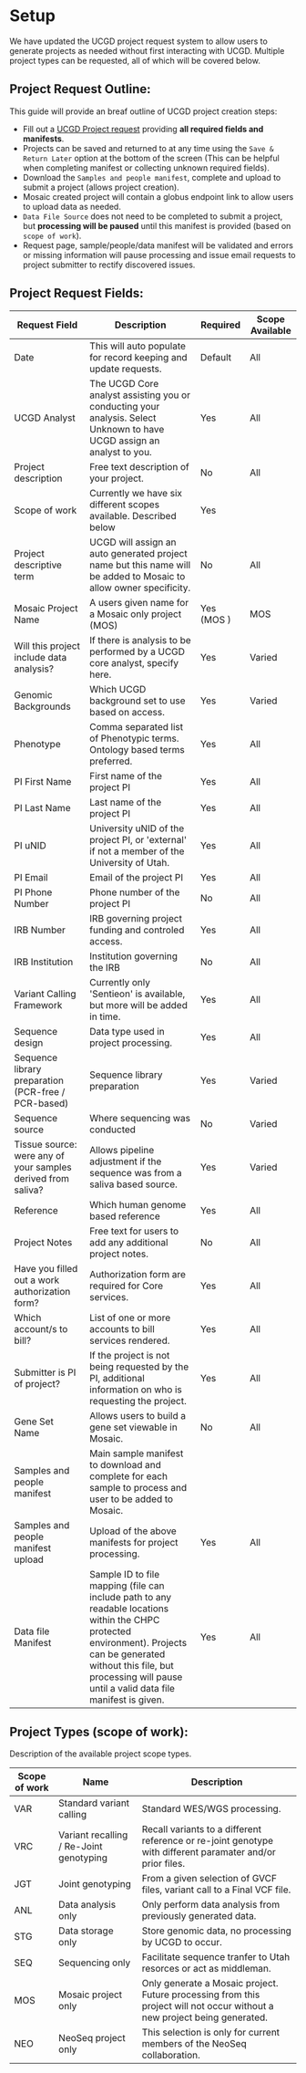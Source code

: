 # Setup

We have updated the UCGD project request system to allow users to generate projects as needed without first interacting with UCGD.  Multiple project types can be requested, all of which will be covered below.

## Project Request Outline:

This guide will provide an breaf outline of UCGD project creation steps:

* Fill out a [UCGD Project request](https://redcap01.brisc.utah.edu/ccts/redcap/surveys/?s=XEWFAREJ4NRTP947) providing **all required fields and manifests**.
* Projects can be saved and returned to at any time using the `Save & Return Later` option at the bottom of the screen (This can be helpful when completing manifest or collecting unknown required fields).
* Download the `Samples and people manifest`, complete and upload to submit a project (allows project creation).
* Mosaic created project will contain a globus endpoint link to allow users to upload data as needed.
* `Data File Source` does not need to be completed to submit a project, but **processing will be paused** until this manifest is provided (based on `scope of work`).
* Request page, sample/people/data manifest will be validated and errors or missing information will pause processing and issue email requests to project submitter to rectify discovered issues.


## Project Request Fields:


| Request Field | Description | Required | Scope Available |
| --------------|-------------|-----------|-----------------|
| Date  | This will auto populate for record keeping and update requests. | Default |All |
| UCGD Analyst  | The UCGD Core analyst assisting you or conducting your analysis. Select Unknown to have UCGD assign an analyst to you. | Yes | All |
| Project description | Free text description of your project. | No | All |
| Scope of work | Currently we have six different scopes available. Described below |Yes||
| Project descriptive term | UCGD will assign an auto generated project name but this name will be added to Mosaic to allow owner specificity. | No | All |
| Mosaic Project Name | A users given name for a Mosaic only project (MOS) | Yes (MOS ) | MOS |
| Will this project include data analysis? | If there is analysis to be performed by a UCGD core analyst, specify here. |Yes| Varied |
| Genomic Backgrounds | Which UCGD background set to use based on access. | Yes | Varied |
| Phenotype | Comma separated list of Phenotypic terms. Ontology based terms preferred. | Yes | All |
| PI First Name | First name of the project PI | Yes | All |
| PI Last Name | Last name of the project PI | Yes | All |
| PI uNID | University uNID of the project PI, or 'external' if not a member of the University of Utah. | Yes | All |
| PI Email | Email of the project PI | Yes | All |
| PI Phone Number | Phone number of the project PI | No | All |
| IRB Number | IRB governing project funding and controled access. | Yes | All|
| IRB Institution | Institution governing the IRB | No | All |
| Variant Calling Framework | Currently only 'Sentieon' is available, but more will be added in time. | Yes | All |
| Sequence design | Data type used in project processing. | Yes | All |
| Sequence library preparation (PCR-free / PCR-based) | Sequence library preparation | Yes | Varied |
| Sequence source | Where sequencing was conducted | No | Varied |
| Tissue source: were any of your samples derived from saliva? | Allows pipeline adjustment if the sequence was from a saliva based source. | Yes | Varied |
| Reference | Which human genome based reference | Yes | All |
| Project Notes | Free text for users to add any additional project notes. | No | All |
| Have you filled out a work authorization form? | Authorization form are required for Core services. | Yes | All |
| Which account/s to bill? | List of one or more accounts to bill services rendered. | Yes | All|
| Submitter is PI of project? | If the project is not being requested by the PI, additional information on who is requesting the project. | Yes | All |
| Gene Set Name | Allows users to build a gene set viewable in Mosaic. | No | All |
| Samples and people manifest | Main sample manifest to download and complete for each sample to process and user to be added to Mosaic. |||
| Samples and people manifest upload | Upload of the above manifests for project processing. | Yes | All |
| Data file Manifest | Sample ID to file mapping (file can include path to any readable locations within the CHPC protected environment).  Projects can be generated without this file, but processing will pause until a valid data file manifest is given. | Yes | All |

## Project Types (scope of work):

Description of the available project scope types.

| Scope of work | Name | Description |
| --------------|------| -------------|
| VAR | Standard variant calling | Standard WES/WGS processing.|
| VRC | Variant recalling / Re-Joint genotyping | Recall variants to a different reference or re-joint genotype with different paramater and/or prior files. |
| JGT | Joint genotyping | From a given selection of GVCF files, variant call to a Final VCF file. |
| ANL | Data analysis only | Only perform data analysis from previously generated data. |
| STG | Data storage only | Store genomic data, no processing by UCGD to occur. |
| SEQ | Sequencing only | Facilitate sequence tranfer to Utah resorces or act as middleman. |
| MOS | Mosaic project only | Only generate a Mosaic project. Future processing from this project will not occur without a new project being generated. |
| NEO | NeoSeq project only | This selection is only for current members of the NeoSeq collaboration. |
